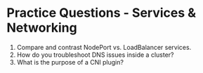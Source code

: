 # Practice Questions - Services & Networking

1. Compare and contrast NodePort vs. LoadBalancer services.
2. How do you troubleshoot DNS issues inside a cluster?
3. What is the purpose of a CNI plugin?
